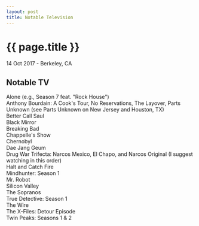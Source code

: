 ```yaml
---
layout: post
title: Notable Television
---
```


{{ page.title }}
================

<p class="meta">14 Oct 2017 - Berkeley, CA</p>

## Notable TV
Alone (e.g., Season 7 feat. "Rock House")  
Anthony Bourdain: A Cook's Tour, No Reservations, The Layover, Parts Unknown (see Parts Unknown on New Jersey and Houston, TX)  
Better Call Saul  
Black Mirror  
Breaking Bad  
Chappelle's Show  
Chernobyl  
Dae Jang Geum  
Drug War Trifecta: Narcos Mexico, El Chapo, and Narcos Original (I suggest watching in this order)  
Halt and Catch Fire  
Mindhunter: Season 1  
Mr. Robot  
Silicon Valley  
The Sopranos  
True Detective: Season 1  
The Wire  
The X-Files: Detour Episode  
Twin Peaks: Seasons 1 & 2